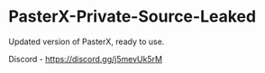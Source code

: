 
# PasterX-Private-Source-Leaked

Updated version of PasterX, ready to use.

Discord - https://discord.gg/j5mevUk5rM
                                